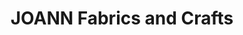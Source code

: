 ---
title: "JOANN Fabrics and Crafts"
url: /five-mile-shopping-center/joann-fabrics-and-crafts/
shop: Basteln
---